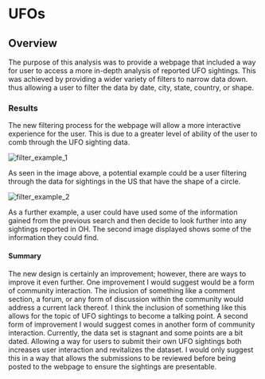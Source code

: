 # UFOs
## Overview
The purpose of this analysis was to provide a webpage that included a way for user to access a more in-depth analysis of reported UFO sightings. This was achieved by providing a wider variety of filters to narrow data down. thus allowing a user to filter the data by date, city, state, country, or shape.
### Results
The new filtering process for the webpage will allow a more interactive experience for the user. This is due to a greater level of ability of the user to comb through the UFO sighting data. 

![filter_example_1](https://user-images.githubusercontent.com/111502918/200464364-f8d11651-b5ee-4a91-ad3d-a63bd4559128.PNG)

As seen in the image above, a potential example could be a user filtering through the data for sightings in the US that have the shape of a circle. 

![filter_example_2](https://user-images.githubusercontent.com/111502918/200464657-d42570f1-f0f0-4b70-9bc9-848797412c75.PNG)

As a further example, a user could have used some of the information gained from the previous search and then decide to look further into any sightings reported in OH. The second image displayed shows some of the information they could find.

#### Summary
The new design is certainly an improvement; however, there are ways to improve it even further. One improvement I would suggest would be a form of community interaction. The inclusion of something like a comment section, a forum, or any form of discussion within the community would address a current lack thereof. I think the inclusion of something like this allows for the topic of UFO sightings to become a talking point.
A second form of improvement I would suggest comes in another form of community interaction. Currently, the data set is stagnant and some points are a bit dated. Allowing a way for users to submit their own UFO sightings both increases user interaction and revitalizes the dataset. I would only suggest this in a way that allows the submissions to be reviewed before being posted to the webpage to ensure the sightings are presentable. 
